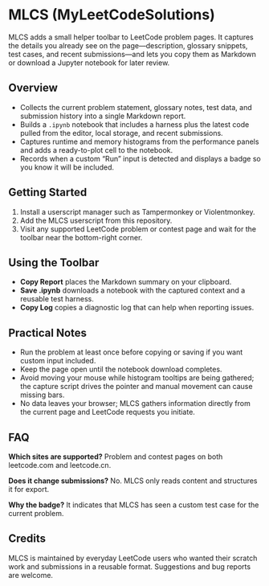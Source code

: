 ﻿# MLCS (MyLeetCodeSolutions)

MLCS adds a small helper toolbar to LeetCode problem pages. It captures the details you already see on the page—description, glossary snippets, test cases, and recent submissions—and lets you copy them as Markdown or download a Jupyter notebook for later review.

## Overview
- Collects the current problem statement, glossary notes, test data, and submission history into a single Markdown report.
- Builds a `.ipynb` notebook that includes a harness plus the latest code pulled from the editor, local storage, and recent submissions.
- Captures runtime and memory histograms from the performance panels and adds a ready-to-plot cell to the notebook.
- Records when a custom “Run” input is detected and displays a badge so you know it will be included.

## Getting Started
1. Install a userscript manager such as Tampermonkey or Violentmonkey.
2. Add the MLCS userscript from this repository.
3. Visit any supported LeetCode problem or contest page and wait for the toolbar near the bottom-right corner.

## Using the Toolbar
- **Copy Report** places the Markdown summary on your clipboard.
- **Save .ipynb** downloads a notebook with the captured context and a reusable test harness.
- **Copy Log** copies a diagnostic log that can help when reporting issues.

## Practical Notes
- Run the problem at least once before copying or saving if you want custom input included.
- Keep the page open until the notebook download completes.
- Avoid moving your mouse while histogram tooltips are being gathered; the capture script drives the pointer and manual movement can cause missing bars.
- No data leaves your browser; MLCS gathers information directly from the current page and LeetCode requests you initiate.

## FAQ
**Which sites are supported?**  Problem and contest pages on both leetcode.com and leetcode.cn.

**Does it change submissions?**  No. MLCS only reads content and structures it for export.

**Why the badge?**  It indicates that MLCS has seen a custom test case for the current problem.

## Credits
MLCS is maintained by everyday LeetCode users who wanted their scratch work and submissions in a reusable format. Suggestions and bug reports are welcome.
